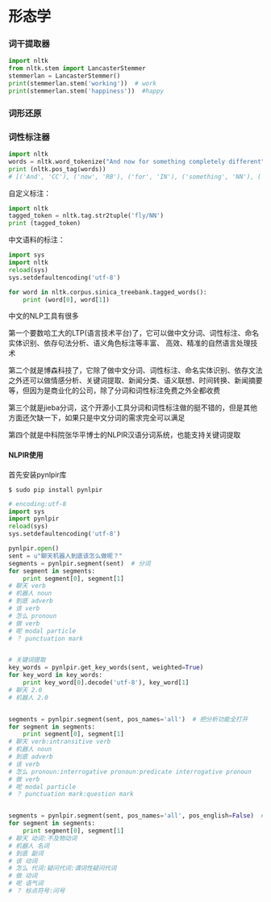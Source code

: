 # 形态学

### 词干提取器

```python
import nltk
from nltk.stem import LancasterStemmer
stemmerlan = LancasterStemmer()
print(stemmerlan.stem('working'))  # work
print(stemmerlan.stem('happiness'))  #happy
```

### 词形还原

### 词性标注器

```python
import nltk
words = nltk.word_tokenize("And now for something completely different")
print (nltk.pos_tag(words))
# [('And', 'CC'), ('now', 'RB'), ('for', 'IN'), ('something', 'NN'), ('completely', 'RB'), ('different', 'JJ')]
```

自定义标注：

```python
import nltk
tagged_token = nltk.tag.str2tuple('fly/NN')
print (tagged_token)
```

中文语料的标注：

```python
import sys
import nltk
reload(sys)
sys.setdefaultencoding('utf-8')

for word in nltk.corpus.sinica_treebank.tagged_words():
    print (word[0], word[1])
```

中文的NLP工具有很多

第一个要数哈工大的LTP(语言技术平台)了，它可以做中文分词、词性标注、命名实体识别、依存句法分析、语义角色标注等丰富、 高效、精准的自然语言处理技术

第二个就是博森科技了，它除了做中文分词、词性标注、命名实体识别、依存文法之外还可以做情感分析、关键词提取、新闻分类、语义联想、时间转换、新闻摘要等，但因为是商业化的公司，除了分词和词性标注免费之外全都收费

第三个就是jieba分词，这个开源小工具分词和词性标注做的挺不错的，但是其他方面还欠缺一下，如果只是中文分词的需求完全可以满足

第四个就是中科院张华平博士的NLPIR汉语分词系统，也能支持关键词提取

#### NLPIR使用

首先安装pynlpir库

```
$ sudo pip install pynlpir
```

```python
# encoding:utf-8
import sys
import pynlpir
reload(sys)
sys.setdefaultencoding('utf-8')

pynlpir.open()
sent = u"聊天机器人到底该怎么做呢？"
segments = pynlpir.segment(sent)  # 分词
for segment in segments:
    print segment[0], segment[1]
# 聊天 verb
# 机器人 noun
# 到底 adverb
# 该 verb
# 怎么 pronoun
# 做 verb
# 呢 modal particle
# ？ punctuation mark


# 关键词提取
key_words = pynlpir.get_key_words(sent, weighted=True)
for key_word in key_words:
    print key_word[0].decode('utf-8'), key_word[1]
# 聊天 2.0
# 机器人 2.0


segments = pynlpir.segment(sent, pos_names='all')  # 把分析功能全打开
for segment in segments:
    print segment[0], segment[1]
# 聊天 verb:intransitive verb
# 机器人 noun
# 到底 adverb
# 该 verb
# 怎么 pronoun:interrogative pronoun:predicate interrogative pronoun
# 做 verb
# 呢 modal particle
# ？ punctuation mark:question mark


segments = pynlpir.segment(sent, pos_names='all', pos_english=False)  # pos_english=False, 不使用英语
for segment in segments:
    print segment[0], segment[1]
# 聊天 动词:不及物动词
# 机器人 名词
# 到底 副词
# 该 动词
# 怎么 代词:疑问代词:谓词性疑问代词
# 做 动词
# 呢 语气词
# ？ 标点符号:问号
```


